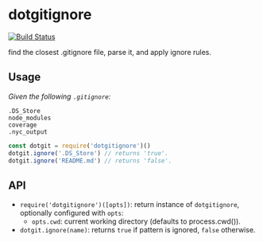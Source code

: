 # dotgitignore

[![Build Status](https://travis-ci.org/bcoe/dotgitignore.svg)](https://travis-ci.org/bcoe/dotgitignore)

find the closest .gitignore file, parse it, and apply ignore rules.

## Usage

_Given the following `.gitignore`:_

```
.DS_Store
node_modules
coverage
.nyc_output
```

```js
const dotgit = require('dotgitignore')()
dotgit.ignore('.DS_Store') // returns 'true'.
dotgit.ignore('README.md') // returns 'false'.
```

## API

* `require('dotgitignore')([opts])`: return instance of `dotgitignore`, optionally
  configured with `opts`:
  * `opts.cwd`: current working directory (defaults to process.cwd()).
* `dotgit.ignore(name)`: returns `true` if pattern is ignored, `false` otherwise.